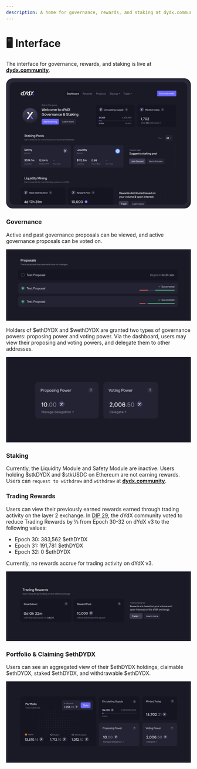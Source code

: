 ```yaml
---
description: A home for governance, rewards, and staking at dydx.community
---
```


# 🖥️ Interface

The interface for governance, rewards, and staking is live at [**dydx.community**](https://dydx.community).

![Earn & claim rewards, or vote on proposals](../.gitbook/assets/4.1-landing-page-interface.png)

### Governance

Active and past governance proposals can be viewed, and active governance proposals can be voted on.

![Track proposal status and vote on changes](../.gitbook/assets/4.2-track-proposals.png)

Holders of $ethDYDX and $wethDYDX are granted two types of governance powers: proposing power and voting power. Via the dashboard, users may view their proposing and voting powers, and delegate them to other addresses.

![Delegate your proposing and voting powers](../.gitbook/assets/4.3-delegate-voting.png)

### Staking

Currently, the Liquidity Module and Safety Module are inactive. Users holding $stkDYDX and $stkUSDC on Ethereum are not earning rewards. Users can `request to withdraw` and `withdraw` at [**dydx.community**](https://dydx.community).

### Trading Rewards

Users can view their previously earned rewards earned through trading activity on the layer 2 exchange.  In [DIP 29](https://dydx.community/dashboard/proposal/16), the dYdX community voted to reduce Trading Rewards by ⅓ from Epoch 30-32 on dYdX v3 to the following values:

* Epoch 30: 383,562 $ethDYDX
* Epoch 31: 191,781 $ethDYDX
* Epoch 32: 0 $ethDYDX

Currently, no rewards accrue for trading activity on dYdX v3.

![Trade to receive rewards](../.gitbook/assets/4.5-trade-to-rewards.png)

### Portfolio & Claiming $ethDYDX

Users can see an aggregated view of their $ethDYDX holdings, claimable $ethDYDX, staked $ethDYDX, and withdrawable $ethDYDX.

![Claim your rewards](../.gitbook/assets/4.6-claim-rewards.png)
